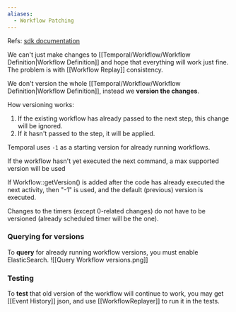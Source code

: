 ```yaml
---
aliases:
  - Workflow Patching
---
```

Refs: [sdk documentation](https://docs.temporal.io/develop/php/versioning#php-sdk-patching-api)

We can't just make changes to [[Temporal/Workflow/Workflow Definition|Workflow Definition]] and hope that everything will work just fine. The problem is with [[Workflow Replay]] consistency.

We don't version the whole [[Temporal/Workflow/Workflow Definition|Workflow Definition]], instead we **version the changes**.

How versioning works:

1. If the existing workflow has already passed to the next step, this change will be ignored.
2. If it hasn't passed to the step, it will be applied.

Temporal uses `-1` as a starting version for already running workflows.

If the workflow hasn't yet executed the next command, a max supported version will be used

If Workflow::getVersion() is added after the code has already executed the next activity, then "-1" is used, and the default (previous) version is executed.

Changes to the timers (except 0-related changes) do not have to be versioned (already scheduled timer will be the one).
### Querying for versions

To **query** for already running workflow versions, you must enable ElasticSearch.
![[Query Workflow versions.png]]

### Testing

To **test** that old version of the workflow will continue to work, you may get [[Event History]] json, and use [[WorkflowReplayer]] to run it in the tests.
